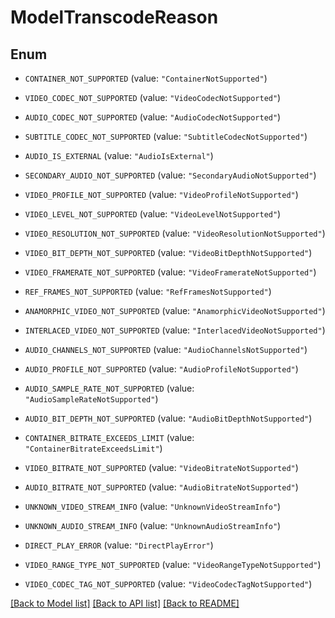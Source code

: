 # ModelTranscodeReason

## Enum


* `CONTAINER_NOT_SUPPORTED` (value: `"ContainerNotSupported"`)

* `VIDEO_CODEC_NOT_SUPPORTED` (value: `"VideoCodecNotSupported"`)

* `AUDIO_CODEC_NOT_SUPPORTED` (value: `"AudioCodecNotSupported"`)

* `SUBTITLE_CODEC_NOT_SUPPORTED` (value: `"SubtitleCodecNotSupported"`)

* `AUDIO_IS_EXTERNAL` (value: `"AudioIsExternal"`)

* `SECONDARY_AUDIO_NOT_SUPPORTED` (value: `"SecondaryAudioNotSupported"`)

* `VIDEO_PROFILE_NOT_SUPPORTED` (value: `"VideoProfileNotSupported"`)

* `VIDEO_LEVEL_NOT_SUPPORTED` (value: `"VideoLevelNotSupported"`)

* `VIDEO_RESOLUTION_NOT_SUPPORTED` (value: `"VideoResolutionNotSupported"`)

* `VIDEO_BIT_DEPTH_NOT_SUPPORTED` (value: `"VideoBitDepthNotSupported"`)

* `VIDEO_FRAMERATE_NOT_SUPPORTED` (value: `"VideoFramerateNotSupported"`)

* `REF_FRAMES_NOT_SUPPORTED` (value: `"RefFramesNotSupported"`)

* `ANAMORPHIC_VIDEO_NOT_SUPPORTED` (value: `"AnamorphicVideoNotSupported"`)

* `INTERLACED_VIDEO_NOT_SUPPORTED` (value: `"InterlacedVideoNotSupported"`)

* `AUDIO_CHANNELS_NOT_SUPPORTED` (value: `"AudioChannelsNotSupported"`)

* `AUDIO_PROFILE_NOT_SUPPORTED` (value: `"AudioProfileNotSupported"`)

* `AUDIO_SAMPLE_RATE_NOT_SUPPORTED` (value: `"AudioSampleRateNotSupported"`)

* `AUDIO_BIT_DEPTH_NOT_SUPPORTED` (value: `"AudioBitDepthNotSupported"`)

* `CONTAINER_BITRATE_EXCEEDS_LIMIT` (value: `"ContainerBitrateExceedsLimit"`)

* `VIDEO_BITRATE_NOT_SUPPORTED` (value: `"VideoBitrateNotSupported"`)

* `AUDIO_BITRATE_NOT_SUPPORTED` (value: `"AudioBitrateNotSupported"`)

* `UNKNOWN_VIDEO_STREAM_INFO` (value: `"UnknownVideoStreamInfo"`)

* `UNKNOWN_AUDIO_STREAM_INFO` (value: `"UnknownAudioStreamInfo"`)

* `DIRECT_PLAY_ERROR` (value: `"DirectPlayError"`)

* `VIDEO_RANGE_TYPE_NOT_SUPPORTED` (value: `"VideoRangeTypeNotSupported"`)

* `VIDEO_CODEC_TAG_NOT_SUPPORTED` (value: `"VideoCodecTagNotSupported"`)


[[Back to Model list]](../README.md#documentation-for-models) [[Back to API list]](../README.md#documentation-for-api-endpoints) [[Back to README]](../README.md)


